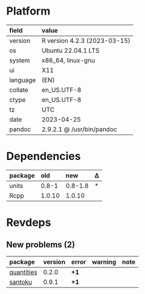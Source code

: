 # Platform

|field    |value                        |
|:--------|:----------------------------|
|version  |R version 4.2.3 (2023-03-15) |
|os       |Ubuntu 22.04.1 LTS           |
|system   |x86_64, linux-gnu            |
|ui       |X11                          |
|language |(EN)                         |
|collate  |en_US.UTF-8                  |
|ctype    |en_US.UTF-8                  |
|tz       |UTC                          |
|date     |2023-04-25                   |
|pandoc   |2.9.2.1 @ /usr/bin/pandoc    |

# Dependencies

|package |old    |new     |Δ  |
|:-------|:------|:-------|:--|
|units   |0.8-1  |0.8-1.8 |*  |
|Rcpp    |1.0.10 |1.0.10  |   |

# Revdeps

## New problems (2)

|package    |version |error  |warning |note |
|:----------|:-------|:------|:-------|:----|
|[quantities](problems.md#quantities)|0.2.0   |__+1__ |        |     |
|[santoku](problems.md#santoku)|0.9.1   |__+1__ |        |     |

